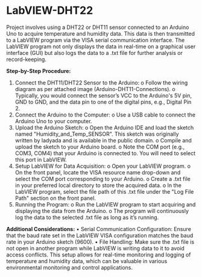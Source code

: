 # LabVIEW-DHT22

Project involves using a DHT22 or DHT11 sensor connected to an Arduino Uno to acquire temperature and humidity data. This data is then transmitted to a LabVIEW program via the VISA serial communication interface. The LabVIEW program not only displays the data in real-time on a graphical user interface (GUI) but also logs the data to a .txt file for further analysis or record-keeping.

**Step-by-Step Procedure:**
  1.	Connect the DHT11/DHT22 Sensor to the Arduino:
    o	Follow the wiring diagram as per attached image (Arduino-DHT11-Connections).
    o	Typically, you would connect the sensor’s VCC to the Arduino's 5V pin, GND to GND, and the data pin to one of the digital pins, e.g., Digital Pin 2.
  2.	Connect the Arduino to the Computer:
    o	Use a USB cable to connect the Arduino Uno to your computer.
  3.	Upload the Arduino Sketch:
    o	Open the Arduino IDE and load the sketch named "Humidity_and_Temp_SENSOR". This sketch was originally written by ladyada and is available in the public domain.
    o	Compile and upload the sketch to your Arduino board.
    o	Note the COM port (e.g., COM3, COM4) that your Arduino is connected to. You will need to select this port in LabVIEW.
  4.	Setup LabVIEW for Data Acquisition:
    o	Open your LabVIEW program.
    o	On the front panel, locate the VISA resource name drop-down and select the COM port corresponding to your Arduino.
    o	Create a .txt file in your preferred local directory to store the acquired data.
    o	In the LabVIEW program, select the file path of this .txt file under the "Log File Path" section on the front panel.
  5.	Running the Program:
    o	Run the LabVIEW program to start acquiring and displaying the data from the Arduino.
    o	The program will continuously log the data to the selected .txt file as long as it’s running.

**Additional Considerations:**
  •	Serial Communication Configuration: Ensure that the baud rate set in the LabVIEW VISA configuration matches the baud rate in your Arduino sketch (9600).
  •	File Handling: Make sure the .txt file is not open in another program while LabVIEW is writing data to it to avoid access conflicts.
This setup allows for real-time monitoring and logging of temperature and humidity data, which can be valuable in various environmental monitoring and control applications.

